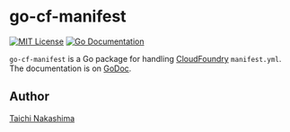 # go-cf-manifest 

[![MIT License](http://img.shields.io/badge/license-MIT-blue.svg?style=flat-square)][license] [![Go Documentation](http://img.shields.io/badge/go-documentation-blue.svg?style=flat-square)][godocs]

[license]: https://github.com/tcnksm/go-cf-manifest/blob/master/LICENSE
[godocs]: http://godoc.org/github.com/tcnksm/go-cf-manifest

`go-cf-manifest` is a Go package for handling [CloudFoundry](https://www.cloudfoundry.org/) `manifest.yml`. The documentation is on [GoDoc][godocs].

## Author

[Taichi Nakashima](https://github.com/tcnksm)
